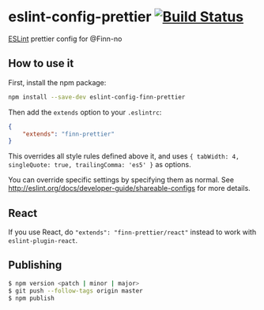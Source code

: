 # eslint-config-prettier [![Build Status](https://travis-ci.org/finn-no/eslint-config-finn.svg)](https://travis-ci.org/finn-no/eslint-config-finn)

[ESLint](http://eslint.org/) prettier config for @Finn-no

## How to use it

First, install the npm package:

```bash
npm install --save-dev eslint-config-finn-prettier
```

Then add the `extends` option to your `.eslintrc`:

```json
{
    "extends": "finn-prettier"
}
```

This overrides all style rules defined above it, and uses `{ tabWidth: 4, singleQuote: true, trailingComma: 'es5' }` as options.

You can override specific settings by specifying them as normal. See <http://eslint.org/docs/developer-guide/shareable-configs> for more details.

## React
If you use React, do `"extends": "finn-prettier/react"` instead to work with `eslint-plugin-react`.

## Publishing

```bash
$ npm version <patch | minor | major>
$ git push --follow-tags origin master
$ npm publish
```

